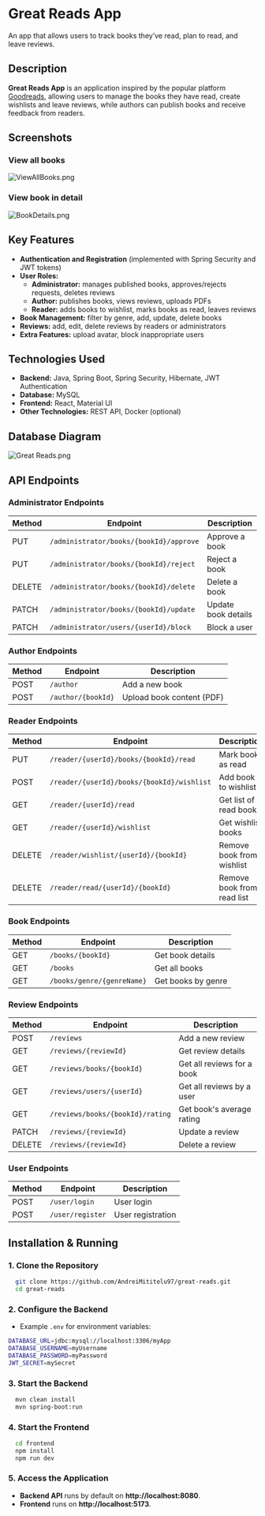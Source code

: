 # Great Reads App

An app that allows users to track books they’ve read, plan to read, and leave reviews.

## Description
**Great Reads App** is an application inspired by the popular platform [Goodreads](https://www.goodreads.com/), allowing users to manage the books they have read, create wishlists and leave reviews, while authors can publish books and receive feedback from readers.

## Screenshots
### View all books
![ViewAllBooks.png](readme/ViewAllBooks.png)
### View book in detail
![BookDetails.png](readme/BookDetails.png)

## Key Features
- **Authentication and Registration** (implemented with Spring Security and JWT tokens)
- **User Roles:**
  - **Administrator:** manages published books, approves/rejects requests, deletes reviews
  - **Author:** publishes books, views reviews, uploads PDFs
  - **Reader:** adds books to wishlist, marks books as read, leaves reviews
- **Book Management:** filter by genre, add, update, delete books
- **Reviews:** add, edit, delete reviews by readers or administrators
- **Extra Features:** upload avatar, block inappropriate users

## Technologies Used
- **Backend:** Java, Spring Boot, Spring Security, Hibernate, JWT Authentication
- **Database:** MySQL
- **Frontend:** React, Material UI
- **Other Technologies:** REST API, Docker (optional)

## Database Diagram
![Great Reads.png](database/Great%20Reads.png)

## API Endpoints
### Administrator Endpoints
| Method | Endpoint | Description |
|--------|---------|-------------|
| PUT | `/administrator/books/{bookId}/approve` | Approve a book |
| PUT | `/administrator/books/{bookId}/reject` | Reject a book |
| DELETE | `/administrator/books/{bookId}/delete` | Delete a book |
| PATCH | `/administrator/books/{bookId}/update` | Update book details |
| PATCH | `/administrator/users/{userId}/block` | Block a user |

### Author Endpoints
| Method | Endpoint | Description |
|--------|---------|-------------|
| POST | `/author` | Add a new book |
| POST | `/author/{bookId}` | Upload book content (PDF) |

### Reader Endpoints
| Method | Endpoint | Description |
|--------|---------|-------------|
| PUT | `/reader/{userId}/books/{bookId}/read` | Mark book as read |
| POST | `/reader/{userId}/books/{bookId}/wishlist` | Add book to wishlist |
| GET | `/reader/{userId}/read` | Get list of read books |
| GET | `/reader/{userId}/wishlist` | Get wishlist books |
| DELETE | `/reader/wishlist/{userId}/{bookId}` | Remove book from wishlist |
| DELETE | `/reader/read/{userId}/{bookId}` | Remove book from read list |

### Book Endpoints
| Method | Endpoint | Description |
|--------|---------|-------------|
| GET | `/books/{bookId}` | Get book details |
| GET | `/books` | Get all books |
| GET | `/books/genre/{genreName}` | Get books by genre |

### Review Endpoints
| Method | Endpoint | Description |
|--------|---------|-------------|
| POST | `/reviews` | Add a new review |
| GET | `/reviews/{reviewId}` | Get review details |
| GET | `/reviews/books/{bookId}` | Get all reviews for a book |
| GET | `/reviews/users/{userId}` | Get all reviews by a user |
| GET | `/reviews/books/{bookId}/rating` | Get book's average rating |
| PATCH | `/reviews/{reviewId}` | Update a review |
| DELETE | `/reviews/{reviewId}` | Delete a review |

### User Endpoints
| Method | Endpoint | Description |
|--------|---------|-------------|
| POST | `/user/login` | User login |
| POST | `/user/register` | User registration |

## Installation & Running
### 1. Clone the Repository
```bash
  git clone https://github.com/AndreiMititelu97/great-reads.git
  cd great-reads
```

### 2. Configure the Backend
- Example `.env` for environment variables:
```bash
DATABASE_URL=jdbc:mysql://localhost:3306/myApp
DATABASE_USERNAME=myUsername
DATABASE_PASSWORD=myPassword
JWT_SECRET=mySecret
```

### 3. Start the Backend
```bash
  mvn clean install
  mvn spring-boot:run
```

### 4. Start the Frontend
```bash
  cd frontend
  npm install
  npm run dev
```

### 5. Access the Application
- **Backend API** runs by default on **http://localhost:8080**.
- **Frontend** runs on **http://localhost:5173**.
